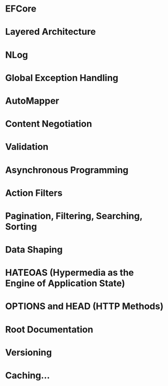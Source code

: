 # EFCore
# Layered Architecture
# NLog
# Global Exception Handling
# AutoMapper
# Content Negotiation
# Validation
# Asynchronous Programming
# Action Filters
# Pagination, Filtering, Searching, Sorting
# Data Shaping
# HATEOAS (Hypermedia as the Engine of Application State)
# OPTIONS and HEAD (HTTP Methods)
# Root Documentation
# Versioning
# Caching...
